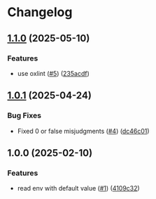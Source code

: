 # Changelog

## [1.1.0](https://github.com/node-modules/read-env-value/compare/v1.0.1...v1.1.0) (2025-05-10)


### Features

* use oxlint ([#5](https://github.com/node-modules/read-env-value/issues/5)) ([235acdf](https://github.com/node-modules/read-env-value/commit/235acdfaacb1e69b2a896c11ab0e2de5e5abc8fa))

## [1.0.1](https://github.com/node-modules/read-env-value/compare/v1.0.0...v1.0.1) (2025-04-24)


### Bug Fixes

* Fixed 0 or false misjudgments ([#4](https://github.com/node-modules/read-env-value/issues/4)) ([dc46c01](https://github.com/node-modules/read-env-value/commit/dc46c013bb342e7331b8fe626dd5a2763f2cb583))

## 1.0.0 (2025-02-10)


### Features

* read env with default value ([#1](https://github.com/node-modules/read-env-value/issues/1)) ([4109c32](https://github.com/node-modules/read-env-value/commit/4109c32b6fb886fffdb6121804527db4e64efbd7))
